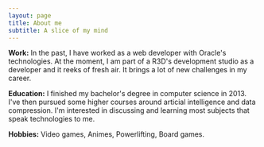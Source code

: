 ```yaml
---
layout: page
title: About me
subtitle: A slice of my mind
---
```


**Work:** In the past, I have worked as a web developer with Oracle's technologies.  At the moment, I am part of a R3D's development studio as a developer and it reeks of fresh air.  It brings a lot of new challenges in my career.

**Education:** I finished my bachelor's degree in computer science in 2013.  I've then pursued some higher courses around articial intelligence and data compression.  I'm interested in discussing and learning most subjects that speak technologies to me.

**Hobbies:** Video games, Animes, Powerlifting, Board games.
